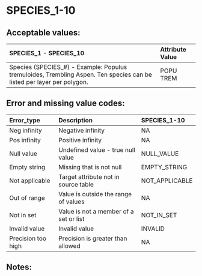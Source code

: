 SPECIES\_1-10
================

## Acceptable values:

| SPECIES\_1 - SPECIES\_10                                                                                                | Attribute Value |
| :---------------------------------------------------------------------------------------------------------------------- | :-------------- |
| Species (SPECIES\_\#) - Example: Populus tremuloides, Trembling Aspen. Ten species can be listed per layer per polygon. | POPU TREM       |

## Error and missing value codes:

| Error\_type        | Description                            | SPECIES\_1-10   |
| :----------------- | :------------------------------------- | :-------------- |
| Neg infinity       | Negative infinity                      | NA              |
| Pos infinity       | Positive infinity                      | NA              |
| Null value         | Undefined value - true null value      | NULL\_VALUE     |
| Empty string       | Missing that is not null               | EMPTY\_STRING   |
| Not applicable     | Target attribute not in source table   | NOT\_APPLICABLE |
| Out of range       | Value is outside the range of values   | NA              |
| Not in set         | Value is not a member of a set or list | NOT\_IN\_SET    |
| Invalid value      | Invalid value                          | INVALID         |
| Precision too high | Precision is greater than allowed      | NA              |

## Notes:
